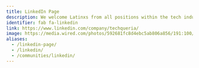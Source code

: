 ```yaml
---
title: LinkedIn Page
description: We welcome Latinxs from all positions within the tech industry.
identifier: fab fa-linkedin
link: https://www.linkedin.com/company/techqueria/
image: https://media.wired.com/photos/592681fc8d4ebc5ab806a856/191:100/pass/LinkedIn_HP.jpg
aliases:
  - /linkedin-page/
  - /linkedin/
  - /communities/linkedin/
---
```

